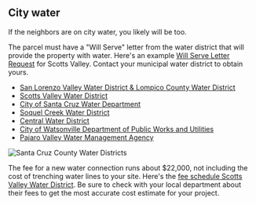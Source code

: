 

## City water

If the neighbors are on city water, you likely will be too. 

The parcel must have a "Will Serve" letter from the water district that will provide the property with water. 
Here's an example [Will Serve Letter Request](https://www.svwd.org/sites/default/files/images/Will%20Serve%20Letter%20Request_2.pdf) for Scotts Valley. Contact your municipal water district to obtain yours. 

- [San Lorenzo Valley Water District & Lompico County Water District](https://www.slvwd.com/)
- [Scotts Valley Water District](https://www.svwd.org/)
- [City of Santa Cruz Water Department](http://www.cityofsantacruz.com/government/city-departments/water)
- [Soquel Creek Water District](https://www.soquelcreekwater.org/)
- [Central Water District](https://sites.google.com/view/centralwaterdistrict/home)
- [City of Watsonville Department of Public Works and Utilities](https://www.cityofwatsonville.org/714/Water-Division)
- [Pajaro Valley Water Management Agency](https://www.pvwater.org/) 

![Santa Cruz County Water Districts](https://i.ibb.co/VpXDbj3/WR03201.jpg)



The fee for a new water connection runs about $22,000, not including the cost of trenching water lines to your site. Here's the [fee schedule Scotts Valley Water District](https://www.svwd.org/sites/default/files/documents/FeeSchedule121318.pdf). Be sure to check with your local department about their fees to get the most accurate cost estimate for your project. 
